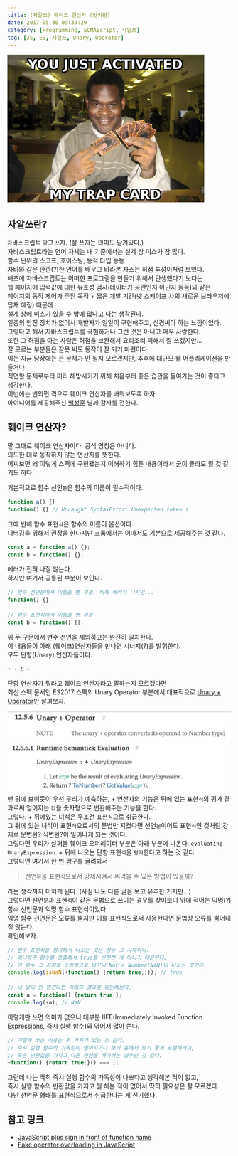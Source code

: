 ```yaml
---
title: (자알쓰) 훼이크 연산자 (번외편)
date: 2017-05-30 09:39:29
category: [Programming, ECMAScript, 자알쓰]
tag: [JS, ES, 자알쓰, Unary, Operator]
---
```


![함정카드 발동](js-fake-operator/thumb.png)  
## 자알쓰란?
`자`바스크립트 `알`고 `쓰`자. (잘 쓰자는 의미도 담겨있다.)  
자바스크립트라는 언어 자체는 내 기준에서는 설계 상 미스가 참 많다.  
함수 단위의 스코프, 호이스팅, 동적 타입 등등  
자바와 같은 깐깐(?)한 언어를 배우고 바라본 자스는 허점 투성이처럼 보였다.  
애초에 자바스크립트는 어떠한 프로그램을 만들기 위해서 탄생했다기 보다는  
웹 페이지에 입력값에 대한 유효성 검사(데이터가 공란인지 아닌지 등등)와 같은  
페이지의 동적 제어가 주된 목적 + 짧은 개발 기간(넷 스케이프 사의 새로운 브라우저에 탑재 예정) 때문에  
설계 상에 미스가 있을 수 밖에 없다고 나는 생각된다.  
일종의 안전 장치가 없어서 개발자가 일일이 구현해주고, 신경써야 하는 느낌이었다.  
그렇다고 해서 자바스크립트를 극혐하거나 그런 것은 아니고 매우 사랑한다.  
또한 그 허점을 아는 사람은 허점을 보완해서 요리조리 피해서 잘 쓰겠지만...  
잘 모르는 부분들은 잘못 써도 동작이 잘 되기 마련이다.  
이는 지금 당장에는 큰 문제가 안 될지 모르겠지만, 추후에 대규모 웹 어플리케이션을 만들거나  
직면할 문제로부터 미리 해방시키기 위해 처음부터 좋은 습관을 들여가는 것이 좋다고 생각한다.  
이번에는 번외편 격으로 훼이크 연산자를 배워보도록 하자.  
아이디어를 제공해주신 [백성훈](https://www.facebook.com/profile.php?id=100005410202751) 님께 감사를 전한다.

## 훼이크 연산자?
말 그대로 훼이크 연산자이다. 공식 명칭은 아니다.    
의도한 대로 동작하지 않는 연산자를 뜻한다.  
어찌보면 왜 이렇게 스펙에 구현됐는지 이해하기 힘든 내용이라서 굳이 몰라도 될 것 같기도 하다.  

기본적으로 함수 선언`문`은 함수의 이름이 필수적이다.  
```javascript
function a() {}
function() {} // Uncaught SyntaxError: Unexpected token (
```

그에 반해 함수 표현`식`은 함수의 이름이 옵션이다.  
디버깅을 위해서 권장을 한다지만 크롬에서는 이마저도 기본으로 제공해주는 것 같다.  
```javascript
const a = function a() {};
const b = function() {};
```

에러가 전혀 나질 않는다.  
하지만 여기서 공통된 부분이 보인다.  
```javascript
// 함수 선언문에서 이름을 뺀 부분, 비록 에러가 나지만...
function() {}

// 함수 표현식에서 이름을 뺀 부분
const b = function() {};
```

위 두 구문에서 변수 선언을 제외하고는 완전히 일치한다.  
이 내용들이 아래 (훼이크)연산자들을 만나면 시너지(?)를 발휘한다.  
모두 단항(Unary) 연산자들이다.

```
+ - ! ~
```

단항 연산자가 뭐라고 훼이크 연산자라고 말하는지 모르겠다면  
최신 스펙 문서인 ES2017 스펙의 Unary Operator 부분에서 대표적으로 [Unary + Operator](https://www.ecma-international.org/ecma-262/7.0/#sec-unary-plus-operator)만 살펴보자.  

![영어라고 겁먹지 말자](js-fake-operator/01.png)  
맨 위에 보이듯이 우선 우리가 예측하는, + 연산자의 기능은 뒤에 있는 표현`식`의 평가 결과로써 얻어지는 `값`을 숫자형으로 변환해주는 기능을 한다.  
그렇다. + 뒤에있는 녀석은 무조건 표현`식`으로 취급한다.  
그 뒤에 있는 녀석이 표현`식`으로서의 문법만 지켰다면 선언`문`이어도 표현`식`인 것처럼 강제로 문변환? 식변환?이 일어나게 되는 것이다.  
그렇다면 우리가 살펴볼 훼이크 오퍼레이터 부분은 아래 부분에 나온다.
`evaluating UnaryExpression`. + 뒤에 나오는 단항 표현`식`을 `평가`한다고 하는 것 같다.  
그렇다면 여기서 한 번 짱구를 굴려봐서
> 선언`문`을 표현`식`으로서 강제시켜서 써먹을 수 있는 방법이 있을까?

라는 생각까지 미치게 된다. (사실 나도 다른 글을 보고 유추한 거지만...)  
그렇다면 선언`문`과 표현`식`이 같은 문법으로 쓰이는 경우를 찾아보니 위에 적어논 익명(?) 함수 선언문과 익명 함수 표현식이었다.  
익명 함수 선언문은 오류를 뿜지만 이를 표현식으로써 사용한다면 문법상 오류를 뿜어내질 않는다.  
확인해보자.  
```javascript
// 함수 표현식을 평가해서 나오는 것은 함수 그 자체이다.
// 왜냐하면 함수를 호출해서 true를 반환한 게 아니기 때문이다.
// 이 함수 그 자체를 숫자형으로 바꾸니 Not a Number(NaN)이 나오는 것이다.
console.log(isNaN(+function() {return true;})); // true

// 내 말이 안 믿긴다면 아래의 결과로 확인해보자.
const a = function() {return true;};
console.log(+a); // NaN 
```

이렇게만 쓰면 의미가 없으니 대부분 IIFE(Immediately Invoked Function Expressions, 즉시 실행 함수)와 엮어서 많이 쓴다.
```javascript
// 이렇게 쓰는 이유는 두 가지가 있는 것 같다.
// 즉시 실행 함수의 가독성이 떨어지거나 보기 흉해서 보기 좋게 표현하려고,
// 혹은 반환값을 가지고 다른 연산을 해야하는 경우인 것 같다.
+function() {return true;}() === 1;
```

그런데 나는 딱히 즉시 실행 함수의 가독성이 나쁘다고 생각해본 적이 없고,  
즉시 실행 함수의 반환값을 가지고 뭘 해본 적이 없어서 딱히 필요성은 잘 모르겠다.  
다만 선언문 형태를 표현식으로서 취급한다는 게 신기했다.

## 참고 링크
* [JavaScript plus sign in front of function name](https://stackoverflow.com/questions/13341698/javascript-plus-sign-in-front-of-function-name)  
* [Fake operator overloading in JavaScript](http://2ality.com/2011/12/fake-operator-overloading.html)  